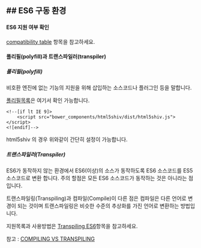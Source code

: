 ##  ## ES6 구동 환경

#### ES6 지원 여부 확인

[compatibility table](http://kangax.github.io/compat-table/es6/) 항목을 참고하세요.



#### 폴리필(polyfill)과 트랜스파일러(transpiler)

##### 폴리필(polyfill)

비호환 엔진에 없는 기능의 지원을 위해 삽입하는 소스코드나 플러그인 등을 말합니다.

[폴리필목록](https://github.com/Modernizr/Modernizr/wiki/HTML5-Cross-Browser-Polyfills#ecmascript-6-harmony)은 여기서 확인 가능합니다. 

```
<!--[if lt IE 9]>
	<script src="bower_components/html5shiv/dist/html5shiv.js"></script>
<![endif]-->
```

html5shiv 의 경우 위와같이 간단히 설정이 가능합니다.



##### 트랜스파일러(Transpiler)

ES6가 동작하지 않는 환경에서 ES6(이상)의 소스가 동작하도록 ES6 소스코드를 ES5 소스코드로 변환 합니다. 주의 할점은 모든 ES6 소스코드가 동작하는 것은 아니라는 점입니다.

트랜스파일링(Transpiling)과 컴파일(Compile)이 다른 점은 컴파일은 다른 언어로 변경이 되는 것이며 트랜스파일링은 비슷한 수준의 추상화를 가진 언어로 변환하는 방법입니다.

지원목록과 사용방법은 [Transpiling ES6](https://css-tricks.com/transpiling-es6/)항목을 참고하세요.

참고 : [COMPILING VS TRANSPILING](https://www.stevefenton.co.uk/2012/11/compiling-vs-transpiling/)
